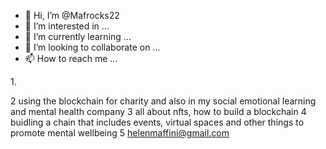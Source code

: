 - 👋 Hi, I’m @Mafrocks22
- 👀 I’m interested in ...
- 🌱 I’m currently learning ...
- 💞️ I’m looking to collaborate on ...
- 📫 How to reach me ...

<!---
Mafrocks22/Mafrocks22 is a ✨ special ✨ repository because its `README.md` (this file) appears on your GitHub profile.
You can click the Preview link to take a look at your changes.
--->1.
2 using the blockchain for charity and also in my social emotional learning and mental health company
3 all about nfts, how to build a blockchain
4 buidling a chain that includes events, virtual spaces and other things to promote mental wellbeing
5 helenmaffini@gmail.com

